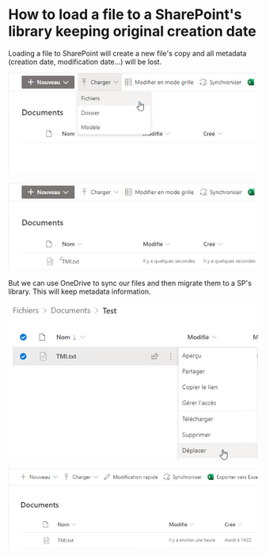 # How to load a file to a SharePoint's library keeping original creation date

Loading a file to SharePoint will create a new file's copy and all metadata (creation date, modification date...) will be lost. 

![alt text][img1]

![alt text][img2]

But we can use OneDrive to sync our files and then migrate them to a SP's library. This will keep metadata information.

![alt text][img3]

![alt text][img4]


[img1]: https://github.com/campelo/documentation/blob/master/sharepoint/how-to-load-a-file-to-a-sharepoint-s-library-keeping-original-creation-date/assets/img1.png "Image 1"
[img2]: https://github.com/campelo/documentation/blob/master/sharepoint/how-to-load-a-file-to-a-sharepoint-s-library-keeping-original-creation-date/assets/img2.png "Image 2"
[img3]: https://github.com/campelo/documentation/blob/master/sharepoint/how-to-load-a-file-to-a-sharepoint-s-library-keeping-original-creation-date/assets/img3.png "Image 3"
[img4]: https://github.com/campelo/documentation/blob/master/sharepoint/how-to-load-a-file-to-a-sharepoint-s-library-keeping-original-creation-date/assets/img4.png "Image 4"